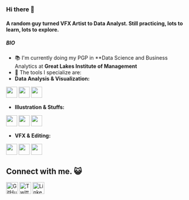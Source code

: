 ### Hi there 👋

#### A random guy turned VFX Artist to Data Analyst. Still practicing, lots to learn, lots to explore. 

##### BIO

- :books: I'm currently doing my PGP in **Data Science and Business Analytics at **Great Lakes Institute of Management**
- :wrench: The tools I specialize are:
-  **Data Analysis & Visualization:**

<code><img height="30" src="https://cdn-icons-png.flaticon.com/512/5968/5968350.png"></code>
<code><img height="30" src="https://cdn-icons-png.flaticon.com/512/732/732220.png"></code>
<code><img height="30" src="https://upload.wikimedia.org/wikipedia/commons/4/4b/Tableau_Logo.png"></code>

- **Illustration & Stuffs:**

<code><img height="30" src="https://cdn-icons-png.flaticon.com/512/5968/5968472.png"></code>
<code><img height="30" src="https://cdn-icons-png.flaticon.com/512/5968/5968520.png"></code>
<code><img height="30" src="https://cdn-icons-png.flaticon.com/512/5968/5968705.png"></code>

- **VFX & Editing:**

<code><img height="30" src="https://mpng.subpng.com/20180413/zrq/kisspng-rendering-iray-3d-computer-graphics-cinema-4d-comp-cine-5ad1407ba8a960.8575420215236629716909.jpg"></code>
<code><img height="30" src="https://cdn-icons-png.flaticon.com/512/5968/5968525.png"></code>
<code><img height="30" src="https://download.blender.org/branding/blender_logo_socket.png"></code>

## Connect with me. :smiley_cat:

<p align="left">
  <a href="https://github.com/BhuvaneshDaran"><img alt="GitHub" height="32" width="32" src="https://github.githubassets.com/images/modules/logos_page/GitHub-Mark.png"></a>
  <a href="https://twitter.com/Bhuvanesh_Daran/"><img alt="Twitter" height="32" width="32" src="https://github.com/peterthehan/peterthehan/blob/main/assets/twitter.svg"></a>
  <a href="https://www.linkedin.com/in/bhuvanendiran/"><img alt="LinkedIn" height="32" width="32" src="https://github.com/peterthehan/peterthehan/blob/main/assets/linkedin.svg"></a>
</p>
